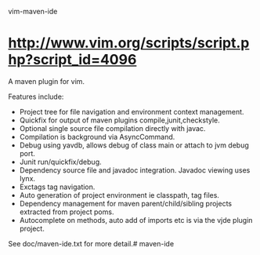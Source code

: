 vim-maven-ide

http://www.vim.org/scripts/script.php?script_id=4096
=============

A maven plugin for vim.

Features include:
* Project tree for file navigation and environment context management.
* Quickfix for output of maven plugins compile,junit,checkstyle. 
* Optional single source file compilation directly with javac.
* Compilation is background via AsyncCommand.
* Debug using yavdb, allows debug of class main or attach to jvm debug port.
* Junit run/quickfix/debug.                   
* Dependency source file and javadoc integration. Javadoc viewing uses lynx.                                       
* Exctags tag navigation. 
* Auto generation of project environment ie classpath, tag files.
* Dependency management for maven parent/child/sibling projects extracted from project poms.                          
* Autocomplete on methods, auto add of imports etc is via the vjde plugin project.

See doc/maven-ide.txt for more detail.# maven-ide
